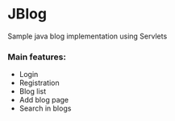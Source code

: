# JBlog
Sample java blog implementation using Servlets

### Main features:
* Login
* Registration
* Blog list
* Add blog page
* Search in blogs
